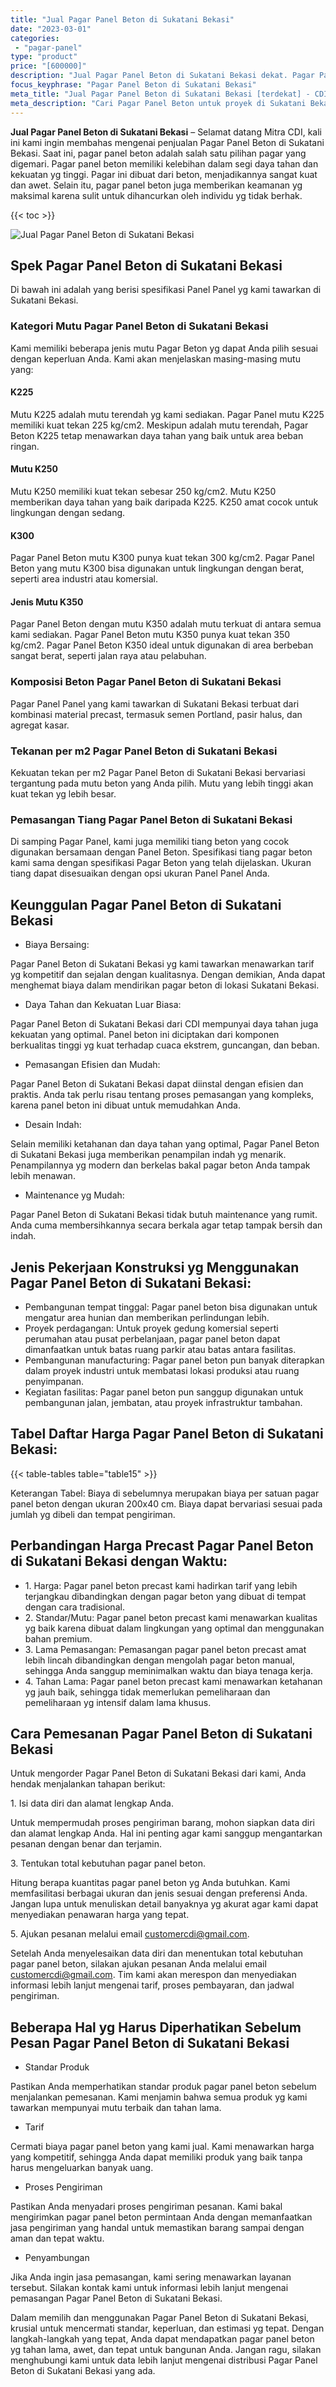 ```yaml
---
title: "Jual Pagar Panel Beton di Sukatani Bekasi"
date: "2023-03-01"
categories:
 - "pagar-panel"
type: "product"
price: "[600000]"
description: "Jual Pagar Panel Beton di Sukatani Bekasi dekat. Pagar Panel Beton ini umumnya dipakai dalam proyek pembangunan sebagai pembatas area yang kuat dan awet. Silakan kontak kami untuk keterangan lebih lanjut."
focus_keyphrase: "Pagar Panel Beton di Sukatani Bekasi"
meta_title: "Jual Pagar Panel Beton di Sukatani Bekasi [terdekat] - CDI"
meta_description: "Cari Pagar Panel Beton untuk proyek di Sukatani Bekasi? Kami menawarkan Pagar Panel Beton berkualitas untuk pembatas lahan. Dapatkan penawaran terbaik sekarang."
---
```


**Jual Pagar Panel Beton di Sukatani Bekasi** – Selamat datang Mitra CDI, kali ini kami ingin membahas mengenai penjualan Pagar Panel Beton di Sukatani Bekasi. Saat ini, pagar panel beton adalah salah satu pilihan pagar yang digemari. Pagar panel beton memiliki kelebihan dalam segi daya tahan dan kekuatan yg tinggi. Pagar ini dibuat dari beton, menjadikannya sangat kuat dan awet. Selain itu, pagar panel beton juga memberikan keamanan yg maksimal karena sulit untuk dihancurkan oleh individu yg tidak berhak.

{{< toc >}}

![Jual Pagar Panel Beton di Sukatani Bekasi](/images/pagar-panel/pagar-panel-01.jpg)

## Spek Pagar Panel Beton di Sukatani Bekasi

Di bawah ini adalah yang berisi spesifikasi Panel Panel yg kami tawarkan di Sukatani Bekasi.

### Kategori Mutu Pagar Panel Beton di Sukatani Bekasi

Kami memiliki beberapa jenis mutu Pagar Beton yg dapat Anda pilih sesuai dengan keperluan Anda. Kami akan menjelaskan masing-masing mutu yang:

#### K225

Mutu K225 adalah mutu terendah yg kami sediakan. Pagar Panel mutu K225 memiliki kuat tekan 225 kg/cm2. Meskipun adalah mutu terendah, Pagar Beton K225 tetap menawarkan daya tahan yang baik untuk area beban ringan.

#### Mutu K250

Mutu K250 memiliki kuat tekan sebesar 250 kg/cm2. Mutu K250 memberikan daya tahan yang baik daripada K225. K250 amat cocok untuk lingkungan dengan sedang.

#### K300

Pagar Panel Beton mutu K300 punya kuat tekan 300 kg/cm2. Pagar Panel Beton yang mutu K300 bisa digunakan untuk lingkungan dengan berat, seperti area industri atau komersial.

#### Jenis Mutu K350

Pagar Panel Beton dengan mutu K350 adalah mutu terkuat di antara semua kami sediakan. Pagar Panel Beton mutu K350 punya kuat tekan 350 kg/cm2. Pagar Panel Beton K350 ideal untuk digunakan di area berbeban sangat berat, seperti jalan raya atau pelabuhan.

### Komposisi Beton Pagar Panel Beton di Sukatani Bekasi

Pagar Panel Panel yang kami tawarkan di Sukatani Bekasi terbuat dari kombinasi material precast, termasuk semen Portland, pasir halus, dan agregat kasar.

### Tekanan per m2 Pagar Panel Beton di Sukatani Bekasi

Kekuatan tekan per m2 Pagar Panel Beton di Sukatani Bekasi bervariasi tergantung pada mutu beton yang Anda pilih. Mutu yang lebih tinggi akan kuat tekan yg lebih besar.

### Pemasangan Tiang Pagar Panel Beton di Sukatani Bekasi

Di samping Pagar Panel, kami juga memiliki tiang beton yang cocok digunakan bersamaan dengan Panel Beton. Spesifikasi tiang pagar beton kami sama dengan spesifikasi Pagar Beton yang telah dijelaskan. Ukuran tiang dapat disesuaikan dengan opsi ukuran Panel Panel Anda.

## Keunggulan Pagar Panel Beton di Sukatani Bekasi

*   Biaya Bersaing:

Pagar Panel Beton di Sukatani Bekasi yg kami tawarkan menawarkan tarif yg kompetitif dan sejalan dengan kualitasnya. Dengan demikian, Anda dapat menghemat biaya dalam mendirikan pagar beton di lokasi Sukatani Bekasi.
*   Daya Tahan dan Kekuatan Luar Biasa:

Pagar Panel Beton di Sukatani Bekasi dari CDI mempunyai daya tahan juga kekuatan yang optimal. Panel beton ini diciptakan dari komponen berkualitas tinggi yg kuat terhadap cuaca ekstrem, guncangan, dan beban.
*   Pemasangan Efisien dan Mudah:

Pagar Panel Beton di Sukatani Bekasi dapat diinstal dengan efisien dan praktis. Anda tak perlu risau tentang proses pemasangan yang kompleks, karena panel beton ini dibuat untuk memudahkan Anda.
*   Desain Indah:

Selain memiliki ketahanan dan daya tahan yang optimal, Pagar Panel Beton di Sukatani Bekasi juga memberikan penampilan indah yg menarik. Penampilannya yg modern dan berkelas bakal pagar beton Anda tampak lebih menawan.
*   Maintenance yg Mudah:

Pagar Panel Beton di Sukatani Bekasi tidak butuh maintenance yang rumit. Anda cuma membersihkannya secara berkala agar tetap tampak bersih dan indah.

## Jenis Pekerjaan Konstruksi yg Menggunakan Pagar Panel Beton di Sukatani Bekasi:

*   Pembangunan tempat tinggal: Pagar panel beton bisa digunakan untuk mengatur area hunian dan memberikan perlindungan lebih.
*   Proyek perdagangan: Untuk proyek gedung komersial seperti perumahan atau pusat perbelanjaan, pagar panel beton dapat dimanfaatkan untuk batas ruang parkir atau batas antara fasilitas.
*   Pembangunan manufacturing: Pagar panel beton pun banyak diterapkan dalam proyek industri untuk membatasi lokasi produksi atau ruang penyimpanan.
*   Kegiatan fasilitas: Pagar panel beton pun sanggup digunakan untuk pembangunan jalan, jembatan, atau proyek infrastruktur tambahan.

## Tabel Daftar Harga Pagar Panel Beton di Sukatani Bekasi:

{{< table-tables table="table15" >}}

Keterangan Tabel: Biaya di sebelumnya merupakan biaya per satuan pagar panel beton dengan ukuran 200x40 cm. Biaya dapat bervariasi sesuai pada jumlah yg dibeli dan tempat pengiriman.

## Perbandingan Harga Precast Pagar Panel Beton di Sukatani Bekasi dengan Waktu:

*   1\. Harga: Pagar panel beton precast kami hadirkan tarif yang lebih terjangkau dibandingkan dengan pagar beton yang dibuat di tempat dengan cara tradisional.
*   2\. Standar/Mutu: Pagar panel beton precast kami menawarkan kualitas yg baik karena dibuat dalam lingkungan yang optimal dan menggunakan bahan premium.
*   3\. Lama Pemasangan: Pemasangan pagar panel beton precast amat lebih lincah dibandingkan dengan mengolah pagar beton manual, sehingga Anda sanggup meminimalkan waktu dan biaya tenaga kerja.
*   4\. Tahan Lama: Pagar panel beton precast kami menawarkan ketahanan yg jauh baik, sehingga tidak memerlukan pemeliharaan dan pemeliharaan yg intensif dalam lama khusus.

## Cara Pemesanan Pagar Panel Beton di Sukatani Bekasi

Untuk mengorder Pagar Panel Beton di Sukatani Bekasi dari kami, Anda hendak menjalankan tahapan berikut:

1\.  Isi data diri dan alamat lengkap Anda.

Untuk mempermudah proses pengiriman barang, mohon siapkan data diri dan alamat lengkap Anda. Hal ini penting agar kami sanggup mengantarkan pesanan dengan benar dan terjamin.

3\.  Tentukan total kebutuhan pagar panel beton.

Hitung berapa kuantitas pagar panel beton yg Anda butuhkan. Kami memfasilitasi berbagai ukuran dan jenis sesuai dengan preferensi Anda. Jangan lupa untuk menuliskan detail banyaknya yg akurat agar kami dapat menyediakan penawaran harga yang tepat.

5\.  Ajukan pesanan melalui email customercdi@gmail.com.

Setelah Anda menyelesaikan data diri dan menentukan total kebutuhan pagar panel beton, silakan ajukan pesanan Anda melalui email customercdi@gmail.com. Tim kami akan merespon dan menyediakan informasi lebih lanjut mengenai tarif, proses pembayaran, dan jadwal pengiriman.

## Beberapa Hal yg Harus Diperhatikan Sebelum Pesan Pagar Panel Beton di Sukatani Bekasi

*   Standar Produk

Pastikan Anda memperhatikan standar produk pagar panel beton sebelum menjalankan pemesanan. Kami menjamin bahwa semua produk yg kami tawarkan mempunyai mutu terbaik dan tahan lama.
*   Tarif

Cermati biaya pagar panel beton yang kami jual. Kami menawarkan harga yang kompetitif, sehingga Anda dapat memiliki produk yang baik tanpa harus mengeluarkan banyak uang.
*   Proses Pengiriman

Pastikan Anda menyadari proses pengiriman pesanan. Kami bakal mengirimkan pagar panel beton permintaan Anda dengan memanfaatkan jasa pengiriman yang handal untuk memastikan barang sampai dengan aman dan tepat waktu.
*   Penyambungan

Jika Anda ingin jasa pemasangan, kami sering menawarkan layanan tersebut. Silakan kontak kami untuk informasi lebih lanjut mengenai pemasangan Pagar Panel Beton di Sukatani Bekasi.

Dalam memilih dan menggunakan Pagar Panel Beton di Sukatani Bekasi, krusial untuk mencermati standar, keperluan, dan estimasi yg tepat. Dengan langkah-langkah yang tepat, Anda dapat mendapatkan pagar panel beton yg tahan lama, awet, dan tepat untuk bangunan Anda. Jangan ragu, silakan menghubungi kami untuk data lebih lanjut mengenai distribusi Pagar Panel Beton di Sukatani Bekasi yang ada.